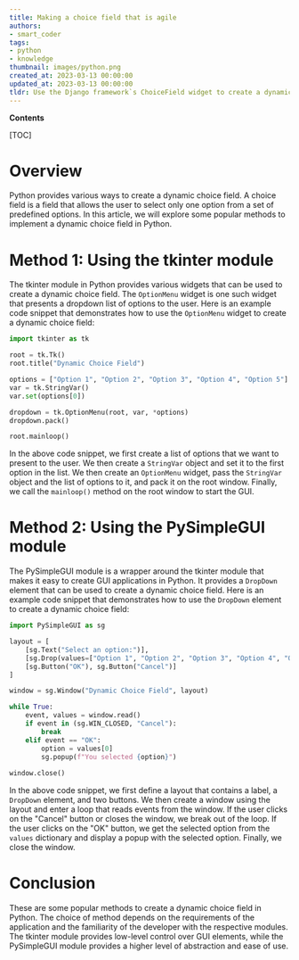 ```yaml
---
title: Making a choice field that is agile
authors:
- smart_coder
tags:
- python
- knowledge
thumbnail: images/python.png
created_at: 2023-03-13 00:00:00
updated_at: 2023-03-13 00:00:00
tldr: Use the Django framework`s ChoiceField widget to create a dynamic choice field in Python.
---
```


**Contents**

[TOC]

# Overview

Python provides various ways to create a dynamic choice field. A choice field is a field that allows the user to select only one option from a set of predefined options. In this article, we will explore some popular methods to implement a dynamic choice field in Python.


# Method 1: Using the tkinter module

The tkinter module in Python provides various widgets that can be used to create a dynamic choice field. The `OptionMenu` widget is one such widget that presents a dropdown list of options to the user. Here is an example code snippet that demonstrates how to use the `OptionMenu` widget to create a dynamic choice field:

```python
import tkinter as tk

root = tk.Tk()
root.title("Dynamic Choice Field")

options = ["Option 1", "Option 2", "Option 3", "Option 4", "Option 5"]
var = tk.StringVar()
var.set(options[0])

dropdown = tk.OptionMenu(root, var, *options)
dropdown.pack()

root.mainloop()
```

In the above code snippet, we first create a list of options that we want to present to the user. We then create a `StringVar` object and set it to the first option in the list. We then create an `OptionMenu` widget, pass the `StringVar` object and the list of options to it, and pack it on the root window. Finally, we call the `mainloop()` method on the root window to start the GUI.

# Method 2: Using the PySimpleGUI module

The PySimpleGUI module is a wrapper around the tkinter module that makes it easy to create GUI applications in Python. It provides a `DropDown` element that can be used to create a dynamic choice field. Here is an example code snippet that demonstrates how to use the `DropDown` element to create a dynamic choice field:

```python
import PySimpleGUI as sg

layout = [
    [sg.Text("Select an option:")],
    [sg.Drop(values=["Option 1", "Option 2", "Option 3", "Option 4", "Option 5"], default_value="Option 1")],
    [sg.Button("OK"), sg.Button("Cancel")]
]

window = sg.Window("Dynamic Choice Field", layout)

while True:
    event, values = window.read()
    if event in (sg.WIN_CLOSED, "Cancel"):
        break
    elif event == "OK":
        option = values[0]
        sg.popup(f"You selected {option}")
        
window.close()
```

In the above code snippet, we first define a layout that contains a label, a `DropDown` element, and two buttons. We then create a window using the layout and enter a loop that reads events from the window. If the user clicks on the "Cancel" button or closes the window, we break out of the loop. If the user clicks on the "OK" button, we get the selected option from the `values` dictionary and display a popup with the selected option. Finally, we close the window.


# Conclusion

These are some popular methods to create a dynamic choice field in Python. The choice of method depends on the requirements of the application and the familiarity of the developer with the respective modules. The tkinter module provides low-level control over GUI elements, while the PySimpleGUI module provides a higher level of abstraction and ease of use.
